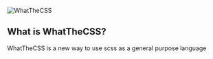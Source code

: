 ![WhatTheCSS](https://github.com/user-attachments/assets/d8275741-b0cc-4ea4-9fa2-a5b5daaec52d)

## What is WhatTheCSS?

WhatTheCSS is a new way to use scss as a general purpose language

